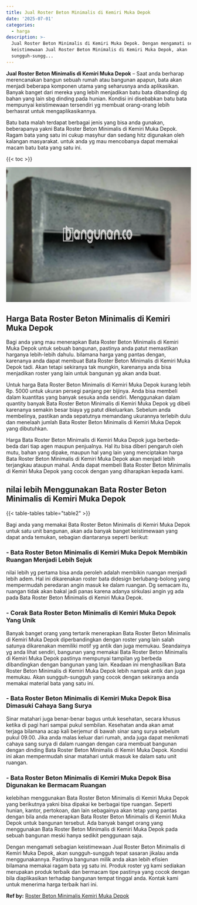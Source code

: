 ```yaml
---
title: Jual Roster Beton Minimalis di Kemiri Muka Depok
date: '2025-07-01'
categories:
  - harga
description: >-
  Jual Roster Beton Minimalis di Kemiri Muka Depok. Dengan mengamati sebagian
  keistimewaan Jual Roster Beton Minimalis di Kemiri Muka Depok, akan
  sungguh-sungg...
---
```


**Jual Roster Beton Minimalis di Kemiri Muka Depok** – Saat anda berharap merencanakan bangun sebuah rumah atau bangunan apapun, bata akan menjadi beberapa komponen utama yang seharusnya anda aplikasikan. Banyak banget dari mereka yang lebih menjadikan batu bata dibandingi dg bahan yang lain sbg dinding pada hunian. Kondisi ini disebabkan batu bata mempunyai keistimewaan tersendiri yg membuat orang-orang lebih berhasrat untuk mengaplikasikannya.

Batu bata malah terdapat berbagai jenis yang bisa anda gunakan, beberapanya yakni Bata Roster Beton Minimalis di Kemiri Muka Depok. Ragam bata yang satu ini cukup masyhur dan sedang hitz digunakan oleh kalangan masyarakat. untuk anda yg mau mencobanya dapat memakai macam batu bata yang satu ini.

{{< toc >}}

![Jual Roster Beton Minimalis di Kemiri Muka Depok](/images/bata-roster-minimalis-17.png)

## Harga Bata Roster Beton Minimalis di Kemiri Muka Depok

Bagi anda yang mau menerapkan Bata Roster Beton Minimalis di Kemiri Muka Depok untuk sebuah bangunan, pastinya anda patut memastikan harganya lebih-lebih dahulu. bilamana harga yang pantas dengan, karenanya anda dapat membuat Bata Roster Beton Minimalis di Kemiri Muka Depok tadi. Akan tetapi sekiranya tak mungkin, karenanya anda bisa menjadikan roster yang lain untuk bangunan yg akan anda buat.

Untuk harga Bata Roster Beton Minimalis di Kemiri Muka Depok kurang lebih Rp. 5000 untuk ukuran persegi panjang per bijinya. Anda bisa membeli dalam kuantitas yang banyak sesuka anda sendiri. Menggunakan dalam quantity banyak Bata Roster Beton Minimalis di Kemiri Muka Depok yg dibeli karenanya semakin besar biaya yg patut dikeluarkan. Sebelum anda membelinya, pastikan anda sepatutnya memandang ukurannya terlebih dulu dan menelaah jumlah Bata Roster Beton Minimalis di Kemiri Muka Depok yang dibutuhkan.

Harga Bata Roster Beton Minimalis di Kemiri Muka Depok juga berbeda-beda dari tiap agen maupun penjualnya. Hal itu bisa diberi pengaruh oleh mutu, bahan yang dipake, maupun hal yang lain yang menciptakan harga Bata Roster Beton Minimalis di Kemiri Muka Depok akan menjadi lebih terjangkau ataupun mahal. Anda dapat membeli Bata Roster Beton Minimalis di Kemiri Muka Depok yang cocok dengan yang diharapkan kepada kami.

## nilai lebih Menggunakan Bata Roster Beton Minimalis di Kemiri Muka Depok

{{< table-tables table="table2" >}}

Bagi anda yang memakai Bata Roster Beton Minimalis di Kemiri Muka Depok untuk satu unit bangunan, akan ada banyak banget keistimewaan yang dapat anda temukan, sebagian diantaranya seperti berikut:

### \- Bata Roster Beton Minimalis di Kemiri Muka Depok Membikin Ruangan Menjadi Lebih Sejuk

nilai lebih yg pertama bisa anda peroleh adalah membikin ruangan menjadi lebih adem. Hal ini dikarenakan roster bata didesign berlubang-bolong yang mempermudah peredaran angin masuk ke dalam ruangan. Dg semacam itu, ruangan tidak akan bakal jadi panas karena adanya sirkulasi angin yg ada pada Bata Roster Beton Minimalis di Kemiri Muka Depok.

### \- Corak Bata Roster Beton Minimalis di Kemiri Muka Depok Yang Unik

Banyak banget orang yang tertarik menerapkan Bata Roster Beton Minimalis di Kemiri Muka Depok diperbandingkan dengan roster yang lain salah satunya dikarenakan memiliki motif yg antik dan juga memukau. Seandainya yg anda lihat sendiri, bangunan yang memakai Bata Roster Beton Minimalis di Kemiri Muka Depok pastinya mempunyai tampilan yg berbeda dibandingkan dengan bangunan yang lain. Keadaan ini menghasilkan Bata Roster Beton Minimalis di Kemiri Muka Depok lebih nampak antik dan juga memukau. Akan sungguh-sungguh yang cocok dengan sekiranya anda memakai material bata yang satu ini.

### \- Bata Roster Beton Minimalis di Kemiri Muka Depok Bisa Dimasuki Cahaya Sang Surya

Sinar matahari juga benar-benar bagus untuk kesehatan, secara khusus ketika di pagi hari sampai pukul sembilan. Kesehatan anda akan amat terjaga bilamana acap kali berjemur di bawah sinar sang surya sebelum pukul 09.00. Jika anda malas keluar dari rumah, anda juga dapat menikmati cahaya sang surya di dalam ruangan dengan cara membuat bangunan dengan dinding Bata Roster Beton Minimalis di Kemiri Muka Depok. Kondisi ini akan mempermudah sinar matahari untuk masuk ke dalam satu unit ruangan.

### \- Bata Roster Beton Minimalis di Kemiri Muka Depok Bisa Digunakan ke Bermacam Ruangan

kelebihan menggunakan Bata Roster Beton Minimalis di Kemiri Muka Depok yang berikutnya yakni bisa dipakai ke berbagai tipe ruangan. Seperti hunian, kantor, pertokoan, dan lain sebagainya akan tetap yang pantas dengan bila anda menerapkan Bata Roster Beton Minimalis di Kemiri Muka Depok untuk bangunan tersebut. Ada banyak banget orang yang menggunakan Bata Roster Beton Minimalis di Kemiri Muka Depok pada sebuah bangunan meski hanya sedikit penggunaan saja.

Dengan mengamati sebagian keistimewaan Jual Roster Beton Minimalis di Kemiri Muka Depok, akan sungguh-sungguh tepat sasaran jikalau anda menggunakannya. Pastinya bangunan milik anda akan lebih efisien bilamana memakai ragam bata yg satu ini. Produk roster yg kami sediakan merupakan produk terbaik dan bermacam tipe pastinya yang cocok dengan bila diaplikasikan terhadap bangunan tempat tinggal anda. Kontak kami untuk menerima harga terbaik hari ini.

**Ref by:** [Roster Beton Minimalis Kemiri Muka Depok](https://id.wikipedia.org/wiki/Roster)

